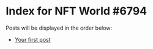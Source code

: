 # Index for NFT World #6794
Posts will be displayed in the order below:

- [Your first post](./001-first.md)

